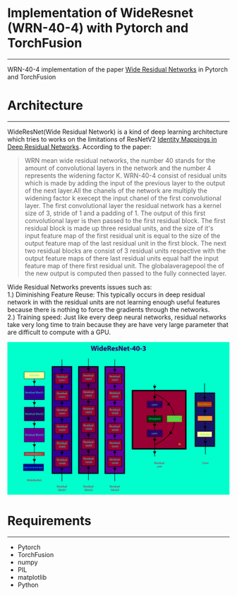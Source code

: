 
# Implementation of WideResnet (WRN-40-4) with Pytorch and TorchFusion
---
WRN-40-4 implementation of the paper [Wide Residual Networks](https://arxiv.org/pdf/1605.07146.pdf) in Pytorch and TorchFusion
# Architecture
---
WideResNet(Wide Residual Network) is a kind of deep learning architecture which tries to works on the limitations of ResNetV2 [Identity Mappings in Deep Residual Networks](https://arxiv.org/pdf/1603.05027.pdf). According to the paper:
> WRN mean wide residual networks, the number 40 stands for the amount of convolutional layers in the network and the number 4 represents the widening factor K. WRN-40-4 consist of residual units which is made by adding the input of the previous layer to the output of the next layer.All the chanels of the network are multiply the widening factor k execept the input chanel of the first convolutional layer. The first convolutional layer the residual network has a kernel size of 3, stride of 1 and a padding of 1. The output of this first convolutional layer is then passed to the first residual block. The first residual block is made up three residual units, and the size of it's input feature map of the first residual unit is equal to the size of the output feature map of the last residual unit in the first block. The next two residual blocks are consist of 3 residual units respective with the output feature maps of there last residual units equal half the input feature map of there first residual unit. The globalaveragepool the of the new output is computed then passed to the fully connected layer.

Wide Residual Networks prevents issues such as: <br>
1.) Diminishing Feature Reuse: This typically occurs in deep residual network in with the residual units are not learning enough useful features because there is nothing to force the gradients through the networks. <br>
2.) Training speed: Just like every deep neural networks, residual networks take very long time to train because they are have very large parameter that are difficult to compute with a GPU.

![image](./convnet-02.png)

# Requirements
---
* Pytorch
* TorchFusion
* numpy
* PIL
* matplotlib
* Python



```python

```

